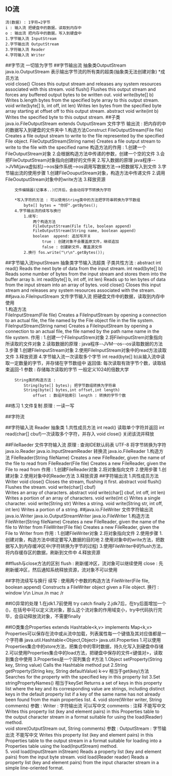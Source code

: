 ## IO流
	流(数据) : 1字符=2字节
	i : 输入流 把硬盘中的数据，读取到内存中
	o : 输出流 把内存中的数据，写入到硬盘中
	1.字节输入流 InputStream
	2.字节输出流 OutputStream
	3.字符输入流 Reader
	4.字符输入流 Writer 

##字节流
	一切皆为字节
##字节输出流 
	抽象类OutputStream java.io.OutputStream 表示输出字节流的所有类的超类(抽象类无法创建对象)
	*成员方法	
		void close() 
			Closes this output stream and releases any system resources associated with this stream. 
		void flush() 
			Flushes this output stream and forces any buffered output bytes to be written out. 
		void write(byte[] b) 
			Writes b.length bytes from the specified byte array to this output stream. 
		void write(byte[] b, int off, int len) 
			Writes len bytes from the specified byte array starting at offset off to this output stream. 
		abstract void write(int b) 
			Writes the specified byte to this output stream. 
##子类java.io.FileOutputStream extends OutputStream 
	文件字节	输出流 : 把内存的中的数据写入到硬盘的文件夹中
		1.构造方法Construct
			FileOutputStream(File file) 
				Creates a file output stream to write to the file represented by the specified File object. 
			FileOutputStream(String name) 
				Creates a file output stream to write to the file with the specified name
			构造方法的作用 :
				1.创建一个FileOutputStream对象
				2.会根据构造方法中传递的参数，创建一个空的文件
				3.会把FileOutputStream对象指向创建好的文件夹
		2.写入数据的原理
			java程序-->JVM(java虚拟机)-->os操作系统-->os调用写数据方法-->把数据写入到文件
		3.字节输出流的使用步骤
			1.创建FileOouputStream对象，构造方法中传递文件
			2.调用FileOoutputStream对象中的write方法
			3.释放资源

		文件编辑器(记事本..)打开后，会自动将字节转换为字符
		
		*写入字符的方法 : 可以使用String类中的方法把字符串转换为字节数组
			byte[] bytes = "你好".getBytes();
		4.字节输出流的续写与换行
			1.续写:
				两个构造方法 
				FileOutputStream(File file, boolean append)
				FileOutputStream(String name, boolean append) 
				boolean  append: 追加写开关
					true : 创建对象不会覆盖原文件，继续追加
					false : 创建新文件，覆盖源文件
			2.换行 fos.write("\r\n".getBytes());
##字节输入流InputStream 抽象类字节输入流超类
	子类共性方法 :
		abstract int read() 
			Reads the next byte of data from the input stream. 
		int read(byte[] b) 
			Reads some number of bytes from the input stream and stores them into the buffer array b. 
		int read(byte[] b, int off, int len) 
			Reads up to len bytes of data from the input stream into an array of bytes. 
		void close() 
			Closes this input stream and releases any system resources associated with the stream. 
##java.io.FileInputStream 文件字节输入流
	把硬盘文件中的数据，读取到内存中使用	
	1.构造方法	
		FileInputStream(File file) 
			Creates a FileInputStream by opening a connection to an actual file, the file named by the File object file in the file system.
		FileInputStream(String name) 
			Creates a FileInputStream by opening a connection to an actual file, the file named by the path name name in the file system.
		作用 : 
			1.创建一个FileInputStrem对象
			2.将FileInputStrem对象指向所读取的文件对象
	2.读取数据的原理 :
		java程序--JVM--os--os读取数据的方法
	3.步骤
		1.创建FileInputStream对象
		2.使用FileInputStream对象中的read方法读取文件
		3.释放资源
	4.字节输入流一次读取多个字节
		int read(byte[] b)从输入流中读取一定数量的字节，并存储在字节数组中
		 返回值: 每次读取有效字节个数，读取结束返回-1
		 参数 : 存储每次读取的字节 一般定义1024的倍数大学

		String类的构造方法 :
			String(byte[] bytes); 把字节数组转换为字符串
			String(byte(] bytes,int offset,int length)
				offset : 数组开始索引 length : 转换的字节个数

##练习
	1.文件复制
		原理 : 一读一写

##字符流
	
##字符输入流 Reader 抽象类
	1.共性成员方法
		int read() 读取单个字符并返回
		int read(char[] cbuf)一次读取多个字符，并存入
		void close() 关闭该流并释放
	
##FileRaeder 文件字符输入流
	原理 : 查询IDE默认码表 UTF-8 将字节转换为字符
	java.io.Reader 
		java.io.InputStreamReader 转换流 
			java.io.FileReader
	1.构造方法
		FileReader(String fileName) 
			Creates a new FileReader, given the name of the file to read from
		FileReader(File file) 
			Creates a new FileReader, given the File to read from
		作用 :
			1.创建FileReader对象
			2.将对象指向文件
	2.使用步骤
		1.创建对象
		2.使用对象中的Reader方法
		3.释放资源
##字符输出流
	1.共性成员方法 Writer
		void close() 
			Closes the stream, flushing it first. 
		abstract void flush() 
			Flushes the stream. 
		void write(char[] cbuf) 	
			Writes an array of characters. 
		abstract void write(char[] cbuf, int off, int len) 
			Writes a portion of an array of characters. 
		void write(int c) 
			Writes a single character. 
		void write(String str) 
			Writes a string. 
		void write(String str, int off, int len) 
			Writes a portion of a string. 
##java.io.FileWriter 文件字符输出流
	java.io.Writer 
		java.io.OutputStreamWriter 
			java.io.FileWriter
	1.构造方法
		FileWriter(String fileName) 
			Creates a new FileReader, given the name of the file to Writer from
		FileWriter(File file) 
			Creates a new FileReader, given the File to Writer from
		作用 :
			1.创建FileWriter对象
			2.将对象指向文件
	2.使用步骤
		1.创建对象，构造方法中绑定要写入数据的目的地
		2.使用对象中的write方法，把数据写入到内存缓冲区中(字符转换为字节的过程)
		3.使用FileWriter中的flush方法，将内存缓存区的数据，刷新到文件中
		4.释放资源

##flush与close方法的区别
	flush : 刷新缓冲区，流对象可以继续使用
	close : 先刷新缓冲区，然后通知系统释放资源，流对象不可以使用

##字符流续写与换行
	续写 : 使用两个参数的构造方法
		FileWriter(File file, boolean append) 
			Constructs a FileWriter object given a File object.
	换行 :
		window \r\n
		Linux  /n
		mac    /r

##IO异常的处理
	1.在jdk1.7前使用 try catch finally 
	2.jdk7后，在try后面增加一个()，在括号中可以定义流对象，那么这个流对象的作用域变小，try中代码执行完毕，会自动释放流对象，不需要finally

##IO类集合Properties extends Hashtable<k,v> implements 	Map<k,v>
	Properties可以保存在流中或从流中加载，列表属性每一个键值及其对应值都是一个字符串
	java.util.Hashtable<Object,Object> 
		java.util.Properties
	1.可以使用Properties集合中的store方法，把集合中的零时数据，持久化写入到硬盘中存储
	2.可以使用Properties集合中的load方法，把硬盘中保存的文件<键值对>，读取到集合中使用
	3.Properties是一个双列集合
	#方法
		1.Object setProperty(String key, String value) 
			Calls the Hashtable method put 
		2.String getProperty(String key, String defaultValue)  k->v 相当于get(key)方法
			Searches for the property with the specified key in this property list 
		3.Set<String> stringPropertyNames() 相当于keySet
			Returns a set of keys in this property list where the key and its corresponding value are strings, including distinct keys in the default property list if a key of the same name has not already been found from the main properties list.
		4.
		void store(Writer writer, String comments) 
			参数 :
				Writer : 字符输出流 可以写中文
				comments : 注释  不能写中文
			Writes this property list (key and element pairs) in this Properties table to the output character stream in a format suitable for using the load(Reader) method.  
		void store(OutputStream out, String comments) 
			参数 :
				OutputStream : 字节输出流 不能写中文
			Writes this property list (key and element pairs) in this Properties table to the output stream in a format suitable for loading into a Properties table using the load(InputStream) method. 	
		5.
		void load(InputStream inStream) 
			Reads a property list (key and element pairs) from the input byte stream. 
		void load(Reader reader) 
			Reads a property list (key and element pairs) from the input character stream in a simple line-oriented format. 
